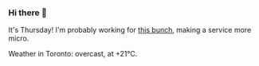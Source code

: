 ### Hi there :wave:

It's Thursday! I'm probably working for [this bunch](https://github.com/kohofinancial), making a service more micro.

Weather in Toronto: overcast, at +21°C.
